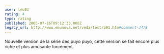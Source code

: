 ```yaml
---
user: leo03
rating: 4
type: rating
published: 2005-07-16T09:12:33.000Z
legacy_url: http://www.emunova.net/veda/test/591.htm#comment-3478
---
```

Nouvelle version de la série des puyo puyo, cette version se fait encore plus riche et plus amusante forcément.